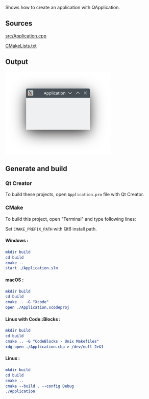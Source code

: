 
Shows how to create an application with QApplication.

## Sources

[src/Application.cpp](src/Application.cpp)

[CMakeLists.txt](CMakeLists.txt)

## Output

![Screenshot](../../../docs/Pictures/Application.png)

## Generate and build

### Qt Creator

To build these projects, open `Application.pro` file with Qt Creator.

### CMake

To build this project, open "Terminal" and type following lines:

Set `CMAKE_PREFIX_PATH` with Qt6 install path.

#### Windows :

``` cmake
mkdir build
cd build
cmake ..
start ./Application.sln
```

#### macOS :

``` cmake
mkdir build
cd build
cmake .. -G "Xcode"
open ./Application.xcodeproj
```

#### Linux with Code::Blocks :

``` cmake
mkdir build
cd build
cmake .. -G "CodeBlocks - Unix Makefiles"
xdg-open ./Application.cbp > /dev/null 2>&1
```

#### Linux :

``` cmake
mkdir build
cd build
cmake .. 
cmake --build . --config Debug
./Application
```
